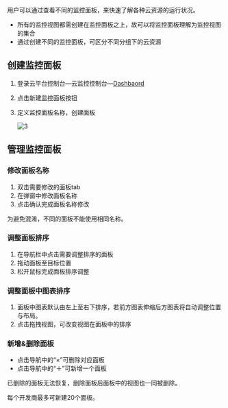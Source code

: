 用户可以通过查看不同的监控面板，来快速了解各种云资源的运行状况。

* 所有的监控视图都需创建在监控面板之上，故可以将监控面板理解为监控视图的集合
* 通过创建不同的监控面板，可区分不同分组下的云资源

## 创建监控面板

1. 登录云平台控制台—云监控控制台—[Dashbaord](http://console.tce.fsphere.cn/monitor/dashboard)

2. 点击新建监控面板按钮

3. 定义监控面板名称，创建面板

   ![3](http://mc.qcloudimg.com/static/img/0acef43e1e553ef78632411dd41601f5/image.png)

## 管理监控面板

### 修改面板名称

1. 双击需要修改的面板tab
2. 在弹窗中修改面板名称
3. 点击确认完成面板名称修改

为避免混淆，不同的面板不能使用相同名称。

### 调整面板排序

1. 在导航栏中点击需要调整排序的面板
2. 拖动面板至目标位置
3. 松开鼠标完成面板排序调整

### 调整面板中图表排序

1. 面板中图表默认由左上至右下排序，若前方图表伸缩后方图表将自动调整位置与布局。
2. 点击拖拽视图，可改变视图在面板中的排序

### 新增&删除面板

* 点击导航中的“×”可删除对应面板
* 点击导航中的“＋”可新增一个面板

已删除的面板无法恢复，删除面板后面板中的视图也一同被删除。

每个开发商最多可新建20个面板。